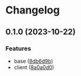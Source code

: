 # Changelog

## 0.1.0 (2023-10-22)


### Features

* base ([8db6d9b](https://www.github.com/brokeyourbike/currencyapi-api-client-go/commit/8db6d9bd191679fa767c1f5e7a0d22aae1191c0d))
* client ([8a0a0d0](https://www.github.com/brokeyourbike/currencyapi-api-client-go/commit/8a0a0d02507aca9a0d98a94bce95a9bc178fb691))
